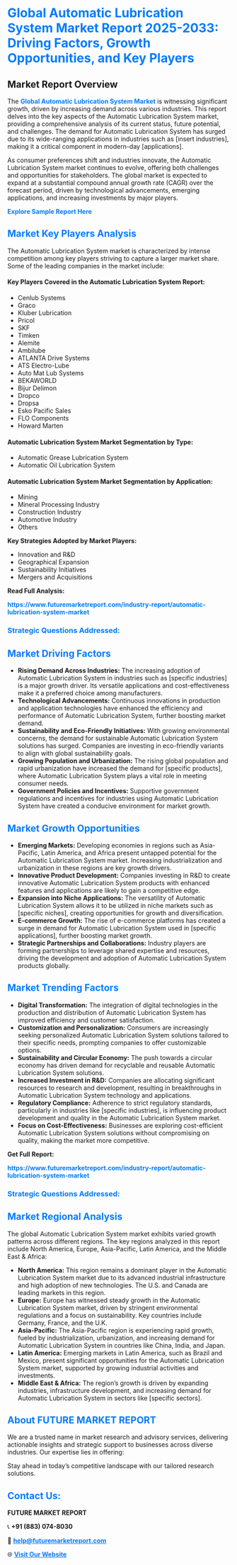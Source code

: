 <h1 style="color: #007BFF;">Global Automatic Lubrication System Market Report 2025-2033: Driving Factors, Growth Opportunities, and Key Players</h1>

<section id="overview">
<h2>Market Report Overview</h2>
<p>The <a href="https://www.futuremarketreport.com/industry-report/automatic-lubrication-system-market" style="color: #007BFF; text-decoration: none;"><strong>Global Automatic Lubrication System Market</strong></a> is witnessing significant growth, driven by increasing demand across various industries. This report delves into the key aspects of the Automatic Lubrication System market, providing a comprehensive analysis of its current status, future potential, and challenges. The demand for Automatic Lubrication System has surged due to its wide-ranging applications in industries such as [insert industries], making it a critical component in modern-day [applications].</p>
<p>As consumer preferences shift and industries innovate, the Automatic Lubrication System market continues to evolve, offering both challenges and opportunities for stakeholders. The global market is expected to expand at a substantial compound annual growth rate (CAGR) over the forecast period, driven by technological advancements, emerging applications, and increasing investments by major players.</p>
</section>

<section id="overview">
<p><a href="https://www.futuremarketreport.com/request-sample/reportId=103423" style="color: #007BFF; text-decoration: none;"><strong>Explore Sample Report Here</strong></a></p>
</section>

<section id="key-players">
<h2 style="color: #007BFF;">Market Key Players Analysis</h2>
<p>The Automatic Lubrication System market is characterized by intense competition among key players striving to capture a larger market share. Some of the leading companies in the market include:</p>
<h4>Key Players Covered in the Automatic Lubrication System Report:</h4>
<ul><li>Cenlub Systems</li><li>Graco</li><li>Kluber Lubrication</li><li>Pricol</li><li>SKF</li><li>Timken</li><li>Alemite</li><li>Ambilube</li><li>ATLANTA Drive Systems</li><li>ATS Electro-Lube</li><li>Auto Mat Lub Systems</li><li>BEKAWORLD</li><li>Bijur Delimon</li><li>Dropco</li><li>Dropsa</li><li>Esko Pacific Sales</li><li>FLO Components</li><li>Howard Marten</li></ul>
<h4>Automatic Lubrication System Market Segmentation by Type:</h4>
<ul><li>Automatic Grease Lubrication System</li><li>Automatic Oil Lubrication System</li></ul>

<h4>Automatic Lubrication System Market Segmentation by Application:</h4>
<ul><li>Mining</li><li>Mineral Processing Industry</li><li>Construction Industry</li><li>Automotive Industry</li><li>Others</li></ul>
<p><strong>Key Strategies Adopted by Market Players:</strong></p>
<ul>
<li>Innovation and R&D</li>
<li>Geographical Expansion</li>
<li>Sustainability Initiatives</li>
<li>Mergers and Acquisitions</li>
</ul>
</section>

<section>
<p><strong>Read Full Analysis: </strong></p><a href="https://www.futuremarketreport.com/industry-report/automatic-lubrication-system-market" style="color: #007BFF; text-decoration: none;"><strong>https://www.futuremarketreport.com/industry-report/automatic-lubrication-system-market</strong></a>
<h3 style="color: #007BFF;">Strategic Questions Addressed:</h3>
</section>

<section id="driving-factors">
<h2 style="color: #007BFF;">Market Driving Factors</h2>
<ul>
<li><strong>Rising Demand Across Industries:</strong> The increasing adoption of Automatic Lubrication System in industries such as [specific industries] is a major growth driver. Its versatile applications and cost-effectiveness make it a preferred choice among manufacturers.</li>
<li><strong>Technological Advancements:</strong> Continuous innovations in production and application technologies have enhanced the efficiency and performance of Automatic Lubrication System, further boosting market demand.</li>
<li><strong>Sustainability and Eco-Friendly Initiatives:</strong> With growing environmental concerns, the demand for sustainable Automatic Lubrication System solutions has surged. Companies are investing in eco-friendly variants to align with global sustainability goals.</li>
<li><strong>Growing Population and Urbanization:</strong> The rising global population and rapid urbanization have increased the demand for [specific products], where Automatic Lubrication System plays a vital role in meeting consumer needs.</li>
<li><strong>Government Policies and Incentives:</strong> Supportive government regulations and incentives for industries using Automatic Lubrication System have created a conducive environment for market growth.</li>
</ul>
</section>

<section id="growth-opportunities">
<h2 style="color: #007BFF;">Market Growth Opportunities</h2>
<ul>
<li><strong>Emerging Markets:</strong> Developing economies in regions such as Asia-Pacific, Latin America, and Africa present untapped potential for the Automatic Lubrication System market. Increasing industrialization and urbanization in these regions are key growth drivers.</li>
<li><strong>Innovative Product Development:</strong> Companies investing in R&D to create innovative Automatic Lubrication System products with enhanced features and applications are likely to gain a competitive edge.</li>
<li><strong>Expansion into Niche Applications:</strong> The versatility of Automatic Lubrication System allows it to be utilized in niche markets such as [specific niches], creating opportunities for growth and diversification.</li>
<li><strong>E-commerce Growth:</strong> The rise of e-commerce platforms has created a surge in demand for Automatic Lubrication System used in [specific applications], further boosting market growth.</li>
<li><strong>Strategic Partnerships and Collaborations:</strong> Industry players are forming partnerships to leverage shared expertise and resources, driving the development and adoption of Automatic Lubrication System products globally.</li>
</ul>
</section>

<section id="trending-factors">
<h2 style="color: #007BFF;">Market Trending Factors</h2>
<ul>
<li><strong>Digital Transformation:</strong> The integration of digital technologies in the production and distribution of Automatic Lubrication System has improved efficiency and customer satisfaction.</li>
<li><strong>Customization and Personalization:</strong> Consumers are increasingly seeking personalized Automatic Lubrication System solutions tailored to their specific needs, prompting companies to offer customizable options.</li>
<li><strong>Sustainability and Circular Economy:</strong> The push towards a circular economy has driven demand for recyclable and reusable Automatic Lubrication System solutions.</li>
<li><strong>Increased Investment in R&D:</strong> Companies are allocating significant resources to research and development, resulting in breakthroughs in Automatic Lubrication System technology and applications.</li>
<li><strong>Regulatory Compliance:</strong> Adherence to strict regulatory standards, particularly in industries like [specific industries], is influencing product development and quality in the Automatic Lubrication System market.</li>
<li><strong>Focus on Cost-Effectiveness:</strong> Businesses are exploring cost-efficient Automatic Lubrication System solutions without compromising on quality, making the market more competitive.</li>
</ul>
</section>

<section>
<p><strong>Get Full Report: </strong></p><a href="https://www.futuremarketreport.com/industry-report/automatic-lubrication-system-market" style="color: #007BFF; text-decoration: none;"><strong>https://www.futuremarketreport.com/industry-report/automatic-lubrication-system-market</strong></a>
<h3 style="color: #007BFF;">Strategic Questions Addressed:</h3>
</section>


<section id="regional-analysis">
<h2 style="color: #007BFF;">Market Regional Analysis</h2>
<p>The global Automatic Lubrication System market exhibits varied growth patterns across different regions. The key regions analyzed in this report include North America, Europe, Asia-Pacific, Latin America, and the Middle East & Africa:</p>
<ul>
<li><strong>North America:</strong> This region remains a dominant player in the Automatic Lubrication System market due to its advanced industrial infrastructure and high adoption of new technologies. The U.S. and Canada are leading markets in this region.</li>
<li><strong>Europe:</strong> Europe has witnessed steady growth in the Automatic Lubrication System market, driven by stringent environmental regulations and a focus on sustainability. Key countries include Germany, France, and the U.K.</li>
<li><strong>Asia-Pacific:</strong> The Asia-Pacific region is experiencing rapid growth, fueled by industrialization, urbanization, and increasing demand for Automatic Lubrication System in countries like China, India, and Japan.</li>
<li><strong>Latin America:</strong> Emerging markets in Latin America, such as Brazil and Mexico, present significant opportunities for the Automatic Lubrication System market, supported by growing industrial activities and investments.</li>
<li><strong>Middle East & Africa:</strong> The region’s growth is driven by expanding industries, infrastructure development, and increasing demand for Automatic Lubrication System in sectors like [specific sectors].</li>
</ul>
</section>

<footer>
<h2 style="color: #007BFF;">About FUTURE MARKET REPORT</h2>
<p>We are a trusted name in market research and advisory services, delivering actionable insights and strategic support to businesses across diverse industries. Our expertise lies in offering:</p>

<p>Stay ahead in today’s competitive landscape with our tailored research solutions.</p>

<h2 style="color: #007BFF;">Contact Us:</h2>
<p><strong>FUTURE MARKET REPORT</strong></p>
<p>📞 <strong>+91 (883) 074-8030</strong></p>
<p>📧 <strong><a href="mailto:help@futuremarketreport.com" style="color: #007BFF;">help@futuremarketreport.com</a></strong></p>
<p>🌐 <strong><a href="https://www.futuremarketreport.com/" style="color: #007BFF;">Visit Our Website</a></strong></p>
</footer>